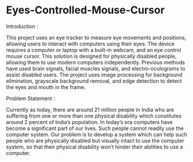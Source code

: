 # Eyes-Controlled-Mouse-Cursor

Introduction :

This project uses an eye tracker to measure eye movements and positions, allowing users to interact with computers using their eyes. The device requires a computer or laptop with a built-in webcam, and an eye control mouse cursor. This solution is designed for physically disabled people, allowing them to use modern computers independently. Previous methods have used brain signals, facial muscles signals, and electro-oculograms to assist disabled users. The project uses image processing for background elimination, grayscale background removal, and edge detection to detect the eyes and mouth in the frame.

Problem Statement :

Currently as today, there are around 21 million people in India who are suffering from one or more than one physical disability which constitutes around 2 percent of India’s population. In today’s era computers have become a significant part of our lives. Such people cannot readily use the computer system. Our problem is to develop a system which can help such people who are physically disabled but visually intact to use the computer system, so that their physical disability won’t hinder their abilities to use a computer.
